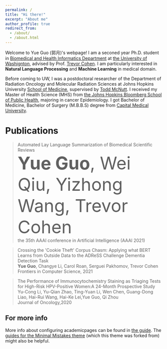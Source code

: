 ```yaml
---
permalink: /
title: "Hi there!"
excerpt: "About me"
author_profile: true
redirect_from: 
  - /about/
  - /about.html
---
```


Welcome to Yue Guo (郭月)'s webpage! I am a seconed year Ph.D. student in [Biomedical and Health Informatics Department](http://bime.uw.edu) at [the University of Washignton](https://www.washington.edu), advised by Prof. [Trevor Cohen](http://bime.uw.edu/faculty/trevor-cohen/). I am particularly interested in **Natural Language Processing** and **Machine Learning** in medical domain.

Before coming to UW, I was a postdoctoral researcher of the Department of Radiation Oncology and Molecular Radiation Sciences at Johns Hopkins University [School of Medicine](https://www.hopkinsmedicine.org/som/), supervised by [Todd McNutt](https://www.hopkinsmedicine.org/profiles/details/todd-mcnutt). I received my Master of Health Science (MHS) from [the Johns Hopkins Bloomberg School of Public Health](https://www.jhsph.edu), majoring in cancer Epidemiology. I got Bachelor of Medicine, Bachelor of Surgery (M.B.B.S) degree from [ Capital Medical University](http://www.ccmu.edu.cn).

Publications
======
> Automated Lay Language Summarization of Biomedical Scientific Reviews<br>
> <span style="font-size:4em">**Yue Guo**, Wei Qiu, Yizhong Wang, Trevor Cohen</span> <br>
> the 35th AAAI conference in Artificial Intelligence (AAAI 2021)
> [<i class="fas fa-file-pdf"></i>](https://arxiv.org/pdf/2012.12573.pdf)
> [<i class="fab fa-github"></i>](https://github.com/qiuweipku/Plain_language_summarization)
> <i class="fas fa-play-circle"></i>

> Crossing the 'Cookie Theft' Corpus Chasm: Applying what BERT Learns from Outside Data to the ADReSS Challenge Dementia Detection Task<br>
> **Yue Guo**, Changye Li, Carol Roan, Serguei Pakhomov, Trevor Cohen<br>
> Frontiers in Computer Science, 2021
> [<i class="fas fa-file-pdf"></i>](https://www.frontiersin.org/articles/10.3389/fcomp.2021.642517/abstract)

> The Performance of Immunocytochemistry Staining as Triaging Tests for High-Risk HPV-Positive Women:A 24-Month Prospective Study<br>
> Yu-Cong Li, Yu-Qian Zhao, Ting-Yuan Li, Wen Chen, Guang-Dong Liao, Hai-Rui Wang, Hai-Ke Lei,Yue Guo, Qi Zhou <br>
> Journal of Oncology,2020
> > [<i class="fas fa-file-pdf"></i>](https://downloads.hindawi.com/journals/jo/2020/6878761.pdf)



For more info
------
More info about configuring academicpages can be found in [the guide](https://academicpages.github.io/markdown/). The [guides for the Minimal Mistakes theme](https://mmistakes.github.io/minimal-mistakes/docs/configuration/) (which this theme was forked from) might also be helpful.
